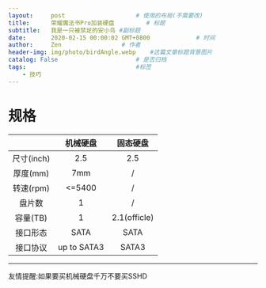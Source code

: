```yaml
---
layout:     post                    # 使用的布局(不需要改)
title:      荣耀魔法书Pro加装硬盘         # 标题
subtitle:   我是一只被禁足的安小鸟 #副标题
date:       2020-02-15 00:00:02 GMT+0800             # 时间
author:     Zen                 # 作者
header-img: img/photo/birdAngle.webp    #这篇文章标题背景图片
catalog: False                      # 是否归档
tags:                               #标签
    - 技巧
---
```




# 规格
||机械硬盘|固态硬盘|
|:---:|:---:|:---:|
|尺寸(inch)|2.5|2.5||
|厚度(mm)|7mm|/|
|转速(rpm)|<=5400|/|
|盘片数|1|/|
|容量(TB)|1|2.1(officle)|
|接口形态|SATA|SATA|
|接口协议|up to SATA3|SATA3|



----
友情提醒:如果要买机械硬盘千万不要买SSHD
